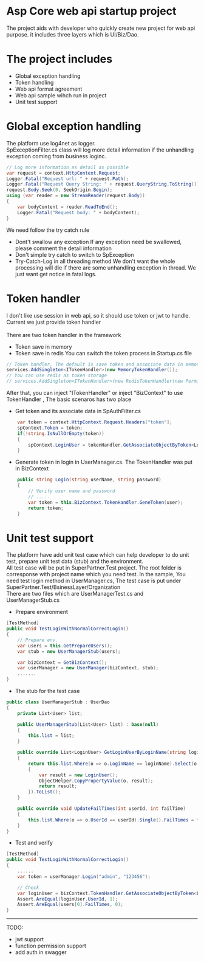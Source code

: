# Asp Core web api startup project
The project aids with developer who quickly create new project for web api purpose. it includes three layers which is UI/Biz/Dao.

# The project includes
- Global exception handling
- Token handling
- Web api format agreement
- Web api sample wihch run in project
- Unit test support
# Global exception handling
The platform use log4net as logger.   
SpExceptionFilter.cs class will log more detail information if the unhandling exception coming from business loginc.
```c#
// Log more information as detail as possible
var request = context.HttpContext.Request;
Logger.Fatal("Request url: " + request.Path);
Logger.Fatal("Request Query String: " + request.QueryString.ToString());
request.Body.Seek(0, SeekOrigin.Begin);
using (var reader = new StreamReader(request.Body))
{
    var bodyContent = reader.ReadToEnd();
    Logger.Fatal("Request body: " + bodyContent);
}
```
We need follow the try catch rule
- Dont't swallow any exception
If any exception need be swallowed, please comment the detail information
- Don't simple try catch to switch to SpException
- Try-Catch-Log in all threading method
We don't want the whole processing will die if there are some unhandling exception in thread. We just want get notice in fatal logs.

# Token handler
I don't like use session in web api, so it should use token or jwt to handle. Current we just provide token handler    
<br>
There are two token handler in the framework
- Token save in memory
- Token save in redis
You can switch the token process in Startup.cs file
```c#
// Token handler, The default is save token and associate data in memoery.
services.AddSingleton<ITokenHandler>(new MemoryTokenHandler());
// You can use redis as token storage
// services.AddSingleton<ITokenHandler>(new RedisTokenHandler(new PermissionRedisHelper(settingModel.PermissionRedis, settingModel.RedisPrefix), "token"));
```
After that, you can inject "ITokenHandler" or inject "BizContext" to use TokenHandler , The basic scenaros has two place
- Get token and its associate data in SpAuthFilter.cs
```c#
	var token = context.HttpContext.Request.Headers["token"];
	spContext.Token = token;
	if(!string.IsNullOrEmpty(token))
	{
		spContext.LoginUser = tokenHandler.GetAssociateObjectByToken<LoginUser>(token);
	}
```
- Generate token in login in UserManager.cs. The TokenHandler was put in BizContext
```c#
    public string Login(string userName, string password)
    {
        // Verify user name and password
        // .....
        var token = this.BizContext.TokenHandler.GeneToken(user);
        return token;
    }
```

# Unit test support
The platform have add unit test case which can help developer to do unit test, prepare unit test data (stub) and the environment.  
All test case will be put in SuperPartner.Test project. The root folder is corresponse with project name which you need test.
In the sample, You need test login method in UserManager.cs, The test case is put under SuperPartner.Test/BsinessLayer/Organization  
There are two files which are UserManagerTest.cs and UserManagerStub.cs
- Prepare environment
```c#
[TestMethod]
public void TestLoginWithNormalCorrectLogin()
{
    // Prepare env.
    var users = this.GetPrepareUsers();
    var stub = new UserManagerStub(users);

    var bizContext = GetBizContext();
    var userManager = new UserManager(bizContext, stub);
    .......
}
```
- The stub for the test case
```c#
public class UserManagerStub : UserDao
{
    private List<User> list;

    public UserManagerStub(List<User> list) : base(null)
    {
        this.list = list;
    }

    public override List<LoginUser> GetLoginUserByLoginName(string loginName)
    {
        return this.list.Where(o => o.LoginName == loginName).Select(o =>
        {
            var result = new LoginUser();
            ObjectHelper.CopyPropertyValue(o, result);
            return result;
        }).ToList();
    }

    public override void UpdateFailTimes(int userId, int failTime)
    {
        this.list.Where(o => o.UserId == userId).Single().FailTimes = failTime;
    }
}
```
- Test and verify
```c#
[TestMethod]
public void TestLoginWithNormalCorrectLogin()
{
    ......
    var token = userManager.Login("admin", "123456");

    // Check
    var loginUser = bizContext.TokenHandler.GetAssociateObjectByToken<LoginUser>(token);
    Assert.AreEqual(loginUser.UserId, 1);
    Assert.AreEqual(users[0].FailTimes, 0);
}
```

****
TODO:
- jwt support
- function permission support
- add auth in swagger

